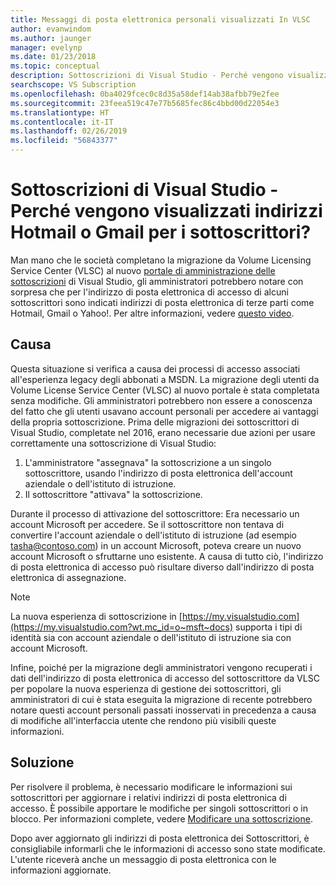 ```yaml
---
title: Messaggi di posta elettronica personali visualizzati In VLSC
author: evanwindom
ms.author: jaunger
manager: evelynp
ms.date: 01/23/2018
ms.topic: conceptual
description: Sottoscrizioni di Visual Studio - Perché vengono visualizzati indirizzi Hotmail o Gmail per i sottoscrittori?
searchscope: VS Subscription
ms.openlocfilehash: 0ba4029fcec0c8d35a58def14ab38afbb79e2fee
ms.sourcegitcommit: 23feea519c47e77b5685fec86c4bbd00d22054e3
ms.translationtype: HT
ms.contentlocale: it-IT
ms.lasthandoff: 02/26/2019
ms.locfileid: "56843377"
---
```

# <a name="visual-studio-subscriptions--why-am-i-seeing-hotmail-or-gmail-addresses-for-my-subscribers"></a>Sottoscrizioni di Visual Studio - Perché vengono visualizzati indirizzi Hotmail o Gmail per i sottoscrittori?

Man mano che le società completano la migrazione da Volume Licensing Service Center (VLSC) al nuovo [portale di amministrazione delle sottoscrizioni](https://manage.visualstudio.com) di Visual Studio, gli amministratori potrebbero notare con sorpresa che per l'indirizzo di posta elettronica di accesso di alcuni sottoscrittori sono indicati indirizzi di posta elettronica di terze parti come Hotmail, Gmail o Yahoo!.  Per altre informazioni, vedere [questo video](https://www.youtube.com/watch?v=1op-i1zEMfY&t=0s&list=PLReL099Y5nRfDyvvwzNDBaZe7qTxmuM2T&index=6).

## <a name="cause"></a>Causa

Questa situazione si verifica a causa dei processi di accesso associati all'esperienza legacy degli abbonati a MSDN. La migrazione degli utenti da Volume License Service Center (VLSC) al nuovo portale è stata completata senza modifiche. Gli amministratori potrebbero non essere a conoscenza del fatto che gli utenti usavano account personali per accedere ai vantaggi della propria sottoscrizione. Prima delle migrazioni dei sottoscrittori di Visual Studio, completate nel 2016, erano necessarie due azioni per usare correttamente una sottoscrizione di Visual Studio:
1. L'amministratore "assegnava" la sottoscrizione a un singolo sottoscrittore, usando l'indirizzo di posta elettronica dell'account aziendale o dell'istituto di istruzione.
2. Il sottoscrittore "attivava" la sottoscrizione.

Durante il processo di attivazione del sottoscrittore: Era necessario un account Microsoft per accedere. Se il sottoscrittore non tentava di convertire l'account aziendale o dell'istituto di istruzione (ad esempio tasha@contoso.com) in un account Microsoft, poteva creare un nuovo account Microsoft o sfruttarne uno esistente. A causa di tutto ciò, l'indirizzo di posta elettronica di accesso può risultare diverso dall'indirizzo di posta elettronica di assegnazione.

> [!NOTE]
> La nuova esperienza di sottoscrizione in [https://my.visualstudio.com](https://my.visualstudio.com?wt.mc_id=o~msft~docs) supporta i tipi di identità sia con account aziendale o dell'istituto di istruzione sia con account Microsoft.

Infine, poiché per la migrazione degli amministratori vengono recuperati i dati dell'indirizzo di posta elettronica di accesso del sottoscrittore da VLSC per popolare la nuova esperienza di gestione dei sottoscrittori, gli amministratori di cui è stata eseguita la migrazione di recente potrebbero notare questi account personali passati inosservati in precedenza a causa di modifiche all'interfaccia utente che rendono più visibili queste informazioni.

## <a name="solution"></a>Soluzione

Per risolvere il problema, è necessario modificare le informazioni sui sottoscrittori per aggiornare i relativi indirizzi di posta elettronica di accesso.  È possibile apportare le modifiche per singoli sottoscrittori o in blocco. Per informazioni complete, vedere [Modificare una sottoscrizione](edit-license.md).

Dopo aver aggiornato gli indirizzi di posta elettronica dei Sottoscrittori, è consigliabile informarli che le informazioni di accesso sono state modificate.  L'utente riceverà anche un messaggio di posta elettronica con le informazioni aggiornate.